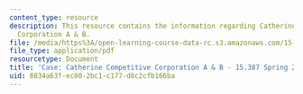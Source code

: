 ```yaml
---
content_type: resource
description: This resource contains the information regarding Catherine Competitive
  Corporation A & B.
file: /media/https%3A/open-learning-course-data-rc.s3.amazonaws.com/15-387-entrepreneurial-sales-spring-2015/8834a63fec802bc1c177d8c2cfb166ba_MIT15_387S15_Catherine_A_B.pdf
file_type: application/pdf
resourcetype: Document
title: 'Case: Catherine Competitive Corporation A & B - 15.387 Spring 2015'
uid: 8834a63f-ec80-2bc1-c177-d8c2cfb166ba
---
```

